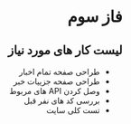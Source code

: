 <div dir="rtl">

# فاز سوم


 ## لیست کار های مورد نیاز
 - طراحی صفحه تمام اخبار
 - طراحی صفحه جزییات خبر
 - وصل کردن API های مربوط
 - بررسی کد های نفر قبل
 - تست کلی سایت


</div>